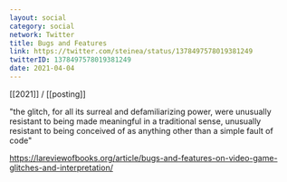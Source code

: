 ```yaml
---
layout: social
category: social
network: Twitter
title: Bugs and Features
link: https://twitter.com/steinea/status/1378497578019381249
twitterID: 1378497578019381249
date: 2021-04-04
---
```


[[2021]] / [[posting]]

"the glitch, for all its surreal and defamiliarizing power, were unusually resistant to being made meaningful in a traditional sense, unusually resistant to being conceived of as anything other than a simple fault of code"

<https://lareviewofbooks.org/article/bugs-and-features-on-video-game-glitches-and-interpretation/>
